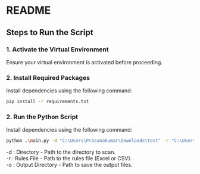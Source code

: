 # README

## Steps to Run the Script

### 1. Activate the Virtual Environment
Ensure your virtual environment is activated before proceeding.

### 2. Install Required Packages
Install dependencies using the following command:
```bash
pip install -r requirements.txt
```

### 2. Run the Python Script
Install dependencies using the following command:
```bash
python .\main.py -d "C:\Users\PrasanaKumar\Downloads\test" -r "C:\Users\PrasanaKumar\Desktop\Bitbucket\bd-risk-scanning\rules.csv" -o "C:\Users\PrasanaKumar\Desktop\Bitbucket\bd-risk-scanning\output"
```


-d : Directory - Path to the directory to scan. <br>
-r : Rules File - Path to the rules file (Excel or CSV). <br>
-o : Output Directory - Path to save the output files. <br>